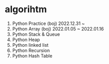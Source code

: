 # algorihtm

 1. Python Practice (boj) 2022.12.31 ~ 
 2. Python Array (boj) 2022.01.05 ~ 2022.01.16
 3. Python Stack & Queue
 4. Python Heap
 5. Python linked list
 6. Python Recursion
 7. Python Hash Table
